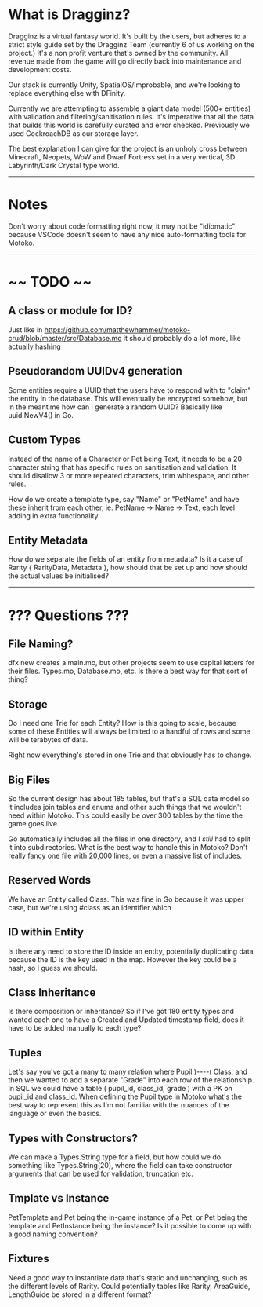 # What is Dragginz?

Dragginz is a virtual fantasy world.  It's built by the users, but adheres to a strict style guide set by the
Dragginz Team (currently 6 of us working on the project.)  It's a non profit venture that's owned by the community.
All revenue made from the game will go directly back into maintenance and development costs.

Our stack is currently Unity, SpatialOS/Improbable, and we're looking to replace everything else with DFinity.

Currently we are attempting to assemble a giant data model (500+ entities) with validation and filtering/sanitisation
rules.  It's imperative that all the data that builds this world is carefully curated and error checked.  Previously we
used CockroachDB as our storage layer.

The best explanation I can give for the project is an unholy cross between Minecraft, Neopets, WoW and Dwarf Fortress
set in a very vertical, 3D Labyrinth/Dark Crystal type world.

---

# Notes

Don't worry about code formatting right now, it may not be "idiomatic" because VSCode doesn't seem to have any nice
auto-formatting tools for Motoko.

---

# ~~ TODO ~~

## A class or module for ID?

Just like in https://github.com/matthewhammer/motoko-crud/blob/master/src/Database.mo it should probably do a lot more, like actually
hashing 

## Pseudorandom UUIDv4 generation

Some entities require a UUID that the users have to respond with to "claim" the entity in the database.  This will eventually be
encrypted somehow, but in the meantime how can I generate a random UUID?  Basically like uuid.NewV4() in Go.

## Custom Types

Instead of the name of a Character or Pet being Text, it needs to be a 20 character string that has specific rules on sanitisation
and validation.  It should disallow 3 or more repeated characters, trim whitespace, and other rules.

How do we create a template type, say "Name" or "PetName" and have these inherit from each other, ie. 
PetName -> Name -> Text, each level adding in extra functionality.

## Entity Metadata

How do we separate the fields of an entity from metadata?  Is it a case of Rarity { RarityData, Metadata }, how should that be set up
and how should the actual values be initialised?

---

# ??? Questions ???

## File Naming?

dfx new creates a main.mo, but other projects seem to use capital letters for their files.  Types.mo, Database.mo, etc.  Is there a best
way for that sort of thing?

## Storage

Do I need one Trie for each Entity?  How is this going to scale, because some of these Entities will always be limited to a handful
of rows and some will be terabytes of data.

Right now everything's stored in one Trie and that obviously has to change.

## Big Files

So the current design has about 185 tables, but that's a SQL data model so it includes join tables and enums and other such things
that we wouldn't need within Motoko.  This could easily be over 300 tables by the time the game goes live.

Go automatically includes all the files in one directory, and I *still* had to split it into subdirectories.  What is the best way
to handle this in Motoko?  Don't really fancy one file with 20,000 lines, or even a massive list of includes.

## Reserved Words

We have an Entity called Class.  This was fine in Go because it was upper case, but we're using #class as an identifier which

## ID within Entity

Is there any need to store the ID inside an entity, potentially duplicating data because the ID is the key used in the map.  However
the key could be a hash, so I guess we should.

## Class Inheritance

Is there composition or inheritance?  So if I've got 180 entity types and wanted each one to have a Created and Updated timestamp
field, does it have to be added manually to each type?

## Tuples

Let's say you've got a many to many relation where Pupil )----( Class, and then we wanted to add a separate "Grade" into each row of
the relationship.  In SQL we could have a table ( pupil_id, class_id, grade ) with a PK on pupil_id and class_id.  When defining
the Pupil type in Motoko what's the best way to represent this as I'm not familiar with the nuances of the language or even the basics.

## Types with Constructors?

We can make a Types.String type for a field, but how could we do something like Types.String(20), where the field can take constructor
arguments that can be used for validation, truncation etc.

## Tmplate vs Instance

PetTemplate and Pet being the in-game instance of a Pet, or Pet being the template and PetInstance being the instance?  Is it possible
to come up with a good naming convention?

## Fixtures

Need a good way to instantiate data that's static and unchanging, such as the different levels of Rarity.  Could potentially tables
like Rarity, AreaGuide, LengthGuide be stored in a different format?